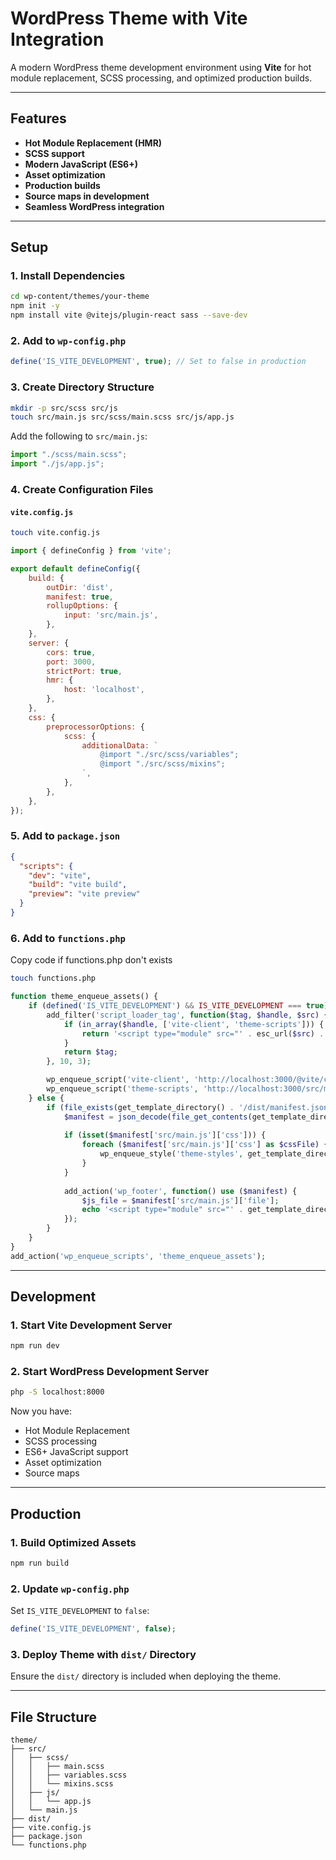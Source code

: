 # WordPress Theme with Vite Integration

A modern WordPress theme development environment using **Vite** for hot module replacement, SCSS processing, and optimized production builds.

---

## Features

- **Hot Module Replacement (HMR)**
- **SCSS support**
- **Modern JavaScript (ES6+)**
- **Asset optimization**
- **Production builds**
- **Source maps in development**
- **Seamless WordPress integration**

---

## Setup

### 1. Install Dependencies

```bash
cd wp-content/themes/your-theme
npm init -y
npm install vite @vitejs/plugin-react sass --save-dev
```

### 2. Add to `wp-config.php`

```php
define('IS_VITE_DEVELOPMENT', true); // Set to false in production
```

### 3. Create Directory Structure

```bash
mkdir -p src/scss src/js
touch src/main.js src/scss/main.scss src/js/app.js
```

Add the following to `src/main.js`:

```javascript
import "./scss/main.scss";
import "./js/app.js";
```

### 4. Create Configuration Files

#### `vite.config.js`
```bash
touch vite.config.js
```

```javascript
import { defineConfig } from 'vite';

export default defineConfig({
    build: {
        outDir: 'dist',
        manifest: true,
        rollupOptions: {
            input: 'src/main.js',
        },
    },
    server: {
        cors: true,
        port: 3000,
        strictPort: true,
        hmr: {
            host: 'localhost',
        },
    },
    css: {
        preprocessorOptions: {
            scss: {
                additionalData: `
                    @import "./src/scss/variables";
                    @import "./src/scss/mixins";
                `,
            },
        },
    },
});
```

### 5. Add to `package.json`

```json
{
  "scripts": {
    "dev": "vite",
    "build": "vite build",
    "preview": "vite preview"
  }
}
```

### 6. Add to `functions.php`

Copy code if functions.php don't exists
```bash
touch functions.php
```
```php
function theme_enqueue_assets() {
    if (defined('IS_VITE_DEVELOPMENT') && IS_VITE_DEVELOPMENT === true) {
        add_filter('script_loader_tag', function($tag, $handle, $src) {
            if (in_array($handle, ['vite-client', 'theme-scripts'])) {
                return '<script type="module" src="' . esc_url($src) . '"></script>';
            }
            return $tag;
        }, 10, 3);

        wp_enqueue_script('vite-client', 'http://localhost:3000/@vite/client', [], null);
        wp_enqueue_script('theme-scripts', 'http://localhost:3000/src/main.js', [], null);
    } else {
        if (file_exists(get_template_directory() . '/dist/manifest.json')) {
            $manifest = json_decode(file_get_contents(get_template_directory() . '/dist/manifest.json'), true);
            
            if (isset($manifest['src/main.js']['css'])) {
                foreach ($manifest['src/main.js']['css'] as $cssFile) {
                    wp_enqueue_style('theme-styles', get_template_directory_uri() . '/dist/' . $cssFile, [], null);
                }
            }
            
            add_action('wp_footer', function() use ($manifest) {
                $js_file = $manifest['src/main.js']['file'];
                echo '<script type="module" src="' . get_template_directory_uri() . '/dist/' . $js_file . '"></script>';
            });
        }
    }
}
add_action('wp_enqueue_scripts', 'theme_enqueue_assets');
```

---

## Development

### 1. Start Vite Development Server

```bash
npm run dev
```

### 2. Start WordPress Development Server

```bash
php -S localhost:8000
```

Now you have:

- Hot Module Replacement
- SCSS processing
- ES6+ JavaScript support
- Asset optimization
- Source maps

---

## Production

### 1. Build Optimized Assets

```bash
npm run build
```

### 2. Update `wp-config.php`

Set `IS_VITE_DEVELOPMENT` to `false`:

```php
define('IS_VITE_DEVELOPMENT', false);
```

### 3. Deploy Theme with `dist/` Directory

Ensure the `dist/` directory is included when deploying the theme.

---

## File Structure

```plaintext
theme/
├── src/
│   ├── scss/
│   │   ├── main.scss
│   │   ├── variables.scss
│   │   └── mixins.scss
│   ├── js/
│   │   └── app.js
│   └── main.js
├── dist/
├── vite.config.js
├── package.json
└── functions.php
```

